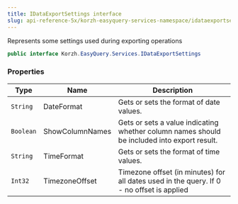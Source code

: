 ```yaml
---
title: IDataExportSettings interface
slug: api-reference-5x/korzh-easyquery-services-namespace/idataexportsettings-interface
---
```



Represents some settings used during exporting operations
```csharp
public interface Korzh.EasyQuery.Services.IDataExportSettings

```

### Properties

| Type | Name | Description | 
| --- | --- | --- | 
| `String` | DateFormat | Gets or sets the format of date values. | 
| `Boolean` | ShowColumnNames | Gets or sets a value indicating whether column names should be included into export result. | 
| `String` | TimeFormat | Gets or sets the format of time values. | 
| `Int32` | TimezoneOffset | Timezone offset (in minutes) for all dates used in the query.  If 0 - no offset is applied |
